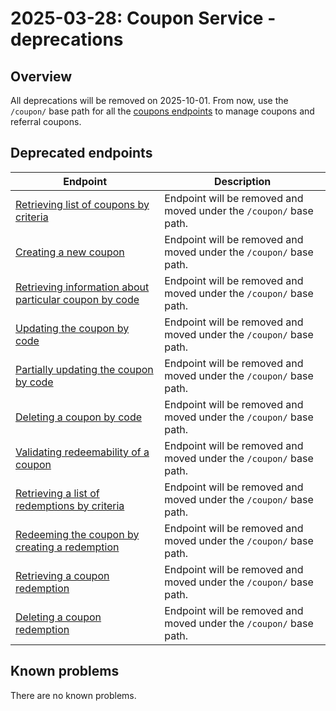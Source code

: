 ---
---

# 2025-03-28: Coupon Service - deprecations

## Overview

All deprecations will be removed on 2025-10-01. From now, use the `/coupon/` base path for all the [coupons endpoints](/openapi/coupon) to manage coupons and referral coupons.


## Deprecated endpoints

| Endpoint                                                                                                        | Description                                                         |
|-----------------------------------------------------------------------------------------------------------------|---------------------------------------------------------------------|
| [Retrieving list of coupons by criteria](/openapi/coupon/#operation/GET-coupon-list-specified-coupons)          | Endpoint will be removed and moved under the `/coupon/` base path.  |
| [Creating a new coupon](/openapi/coupon/#operation/POST-coupon-create-coupon)                                   | Endpoint will be removed and moved under the `/coupon/` base path.  |
| [Retrieving information about particular coupon by code](/openapi/coupon/#operation/GET-coupon-retrieve-coupon) | Endpoint will be removed and moved under the `/coupon/` base path.  |
| [Updating the coupon by code](/openapi/coupon/#operation/PUT-coupon-update-coupon)                              | Endpoint will be removed and moved under the `/coupon/` base path.  |
| [Partially updating the coupon by code](/openapi/coupon/#operation/PATCH-coupon-update-coupon)                  | Endpoint will be removed and moved under the `/coupon/` base path.  |
| [Deleting a coupon by code](/openapi/coupon/#operation/DELETE-coupon-remove-coupon)                             | Endpoint will be removed and moved under the `/coupon/` base path.  |
| [Validating redeemability of a coupon](/openapi/coupon/#operation/POST-coupon-validate-coupon)                  | Endpoint will be removed and moved under the `/coupon/` base path.  |
| [Retrieving a list of redemptions by criteria](/openapi/coupon/#operation/GET-coupon-list-coupon-redemptions)   | Endpoint will be removed and moved under the `/coupon/` base path.  |
| [Redeeming the coupon by creating a redemption](/openapi/coupon/#operation/POST-coupon-invalidate-coupon)       | Endpoint will be removed and moved under the `/coupon/` base path.  |
| [Retrieving a coupon redemption](/openapi/coupon/#operation/GET-coupon-retrieve-coupon-redemption)              | Endpoint will be removed and moved under the `/coupon/` base path.  |
| [Deleting a coupon redemption](/openapi/coupon/#operation/DELETE-coupon-remove-coupon-redemption)               | Endpoint will be removed and moved under the `/coupon/` base path.  |

## Known problems

There are no known problems.